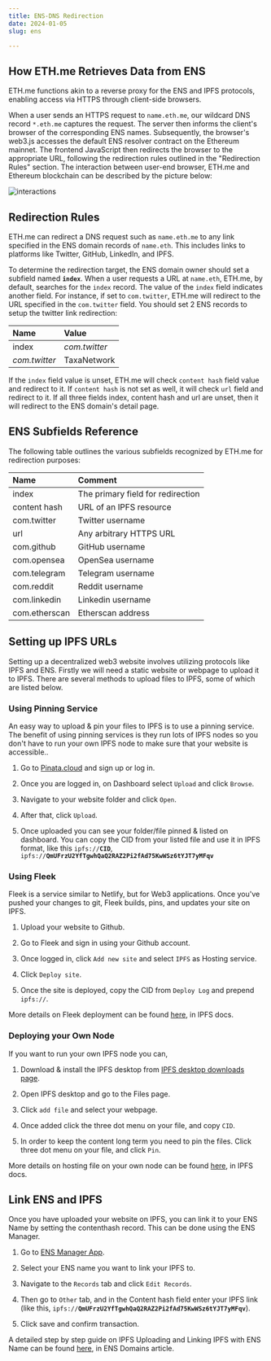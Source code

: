 ```yaml
---
title: ENS-DNS Redirection
date: 2024-01-05
slug: ens

---
```

## How ETH.me Retrieves Data from ENS

ETH.me functions akin to a reverse proxy for the ENS and IPFS protocols, enabling access via HTTPS through client-side browsers.

When a user sends an HTTPS request to `name.eth.me`, our wildcard DNS record `*.eth.me` captures the request. The server then informs the client's browser of the corresponding ENS names. Subsequently, the browser's web3.js accesses the default ENS resolver contract on the Ethereum mainnet. The frontend JavaScript then redirects the browser to the appropriate URL, following the redirection rules outlined in the "Redirection Rules" section. The interaction between user-end browser, ETH.me and Ethereum blockchain can be described by the picture below:

![interactions](/ens-1.png)

## Redirection Rules

ETH.me can redirect a DNS request such as `name.eth.me` to any link specified in the ENS domain records of `name.eth`. This includes links to platforms like Twitter, GitHub, LinkedIn, and IPFS.

To determine the redirection target, the ENS domain owner should set a subfield named **`index`**. When a user requests a URL at `name.eth`, ETH.me, by default, searches for the `index` record. The value of the `index` field indicates another field. For instance, if set to `com.twitter`, ETH.me will redirect to the URL specified in the `com.twitter` field. You should set 2 ENS records to setup the twitter link redirection:

| Name         | Value               |
|:----------------|:-------------------------|
| index        | *com.twitter* |
| *com.twitter*    | TaxaNetwork |

If the `index` field value is unset, ETH.me will check `content hash` field value and redirect to it. If `content hash` is not set as well, it will check `url` field and redirect to it. If all three fields index, content hash and url are unset, then it will redirect to the ENS domain's detail page.

## ENS Subfields Reference

The following table outlines the various subfields recognized by ETH.me for redirection purposes:

| Name         | Comment               |
|:----------------|:-------------------------|
| index        | The primary field for redirection |
| content hash  | URL of an IPFS resource |
| com.twitter      | Twitter username |
| url          | Any arbitrary HTTPS URL |
| com.github       | GitHub username |
| com.opensea      | OpenSea username |
| com.telegram     | Telegram username |
| com.reddit       | Reddit username |
| com.linkedin       | Linkedin username |
| com.etherscan    | Etherscan address |

## Setting up IPFS URLs
Setting up a decentralized web3 website involves utilizing protocols like IPFS and ENS. Firstly we will need a static website or webpage to upload it to IPFS. There are several methods to upload files to IPFS, some of which are listed below.

### Using Pinning Service
An easy way to upload & pin your files to IPFS is to use a pinning service. The benefit of using pinning services is they run lots of IPFS nodes so you don't have to run your own IPFS node to make sure that your website is accessible.. 

1. Go to [Pinata.cloud](https://pinata.cloud/) and sign up or log in.

2. Once you are logged in, on Dashboard select `Upload` and click `Browse`.

3. Navigate to your website folder and click `Open`.

4. After that, click `Upload`.

5. Once uploaded you can see your folder/file pinned & listed on dashboard. You can copy the CID from your listed file and use it in IPFS format, like this `ipfs://`**`CID`**, `ipfs://`**`QmUFrzU2YfTgwhQaQ2RAZ2Pi2fAd75KwWSz6tYJT7yMFqv`**

### Using Fleek
Fleek is a service similar to Netlify, but for Web3 applications. Once you've pushed your changes to git, Fleek builds, pins, and updates your site on IPFS. 

1. Upload your website to Github.

2. Go to Fleek and sign in using your Github account.

3. Once logged in, click `Add new site` and select `IPFS` as Hosting service.

4. Click `Deploy site`.

5. Once the site is deployed, copy the CID from `Deploy Log` and prepend `ipfs://`.

More details on Fleek deployment can be found [here](https://docs.ipfs.tech/how-to/websites-on-ipfs/introducing-fleek/), in IPFS docs.

### Deploying your Own Node
If you want to run your own IPFS node you can,

1. Download & install the IPFS desktop from [IPFS desktop downloads page](https://github.com/ipfs/ipfs-desktop/releases).

2. Open IPFS desktop and go to the Files page.

3. Click `add file` and select your webpage.

4. Once added click the three dot menu on your file, and copy `CID`.

5. In order to keep the content long term you need to pin the files. Click three dot menu on your file, and click `Pin`.

More details on hosting file on your own node can be found [here](https://docs.ipfs.tech/how-to/websites-on-ipfs/single-page-website/#install-ipfs-desktop), in IPFS docs.

## Link ENS and IPFS
Once you have uploaded your website on IPFS, you can link it to your ENS Name by setting the contenthash record. This can be done using the ENS Manager.

1. Go to [ENS Manager App](https://app.ens.domains/).

2. Select your ENS name you want to link your IPFS to.

3. Navigate to the `Records` tab and click `Edit Records`.

4. Then go to `Other` tab, and in the Content hash field enter your IPFS link (like this, `ipfs://`**`QmUFrzU2YfTgwhQaQ2RAZ2Pi2fAd75KwWSz6tYJT7yMFqv`**).

5. Click save and confirm transaction.

A detailed step by step guide on IPFS Uploading and Linking IPFS with ENS Name can be found [here](https://support.ens.domains/en/articles/7890637-create-a-decentralized-website), in ENS Domains article.
